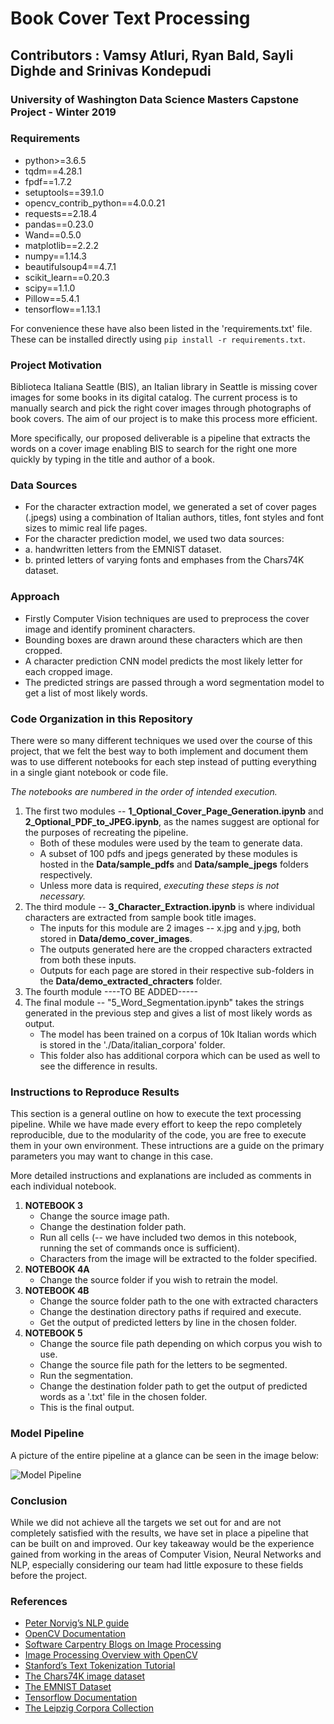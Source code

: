 
# Book Cover Text Processing
## Contributors : Vamsy Atluri, Ryan Bald, Sayli Dighde and Srinivas Kondepudi
### University of Washington Data Science Masters Capstone Project - Winter 2019

### Requirements

* python>=3.6.5
* tqdm==4.28.1
* fpdf==1.7.2
* setuptools==39.1.0
* opencv_contrib_python==4.0.0.21
* requests==2.18.4
* pandas==0.23.0
* Wand==0.5.0
* matplotlib==2.2.2
* numpy==1.14.3
* beautifulsoup4==4.7.1
* scikit_learn==0.20.3
* scipy==1.1.0
* Pillow==5.4.1
* tensorflow==1.13.1

For convenience these have also been listed in the 'requirements.txt' file. These can be installed directly using ```pip install -r requirements.txt```.

### Project Motivation

Biblioteca Italiana Seattle (BIS), an Italian library in Seattle is missing cover images for some books in its digital catalog. The current process is to manually search and pick the right cover images through photographs of book covers. The aim of our project is to make this process more efficient. 

More specifically, our proposed deliverable is a pipeline that extracts the words on a cover image enabling BIS to search for the right one more quickly by typing in the title and author of a book.

### Data Sources

* For the character extraction model, we generated a set of cover pages (.jpegs) using a combination of Italian authors, titles, font styles and font sizes to mimic real life pages.
* For the character prediction model, we used two data sources:
* a. handwritten letters from the EMNIST dataset.
* b. printed letters of varying fonts and emphases from the Chars74K dataset.

### Approach

* Firstly Computer Vision techniques are used to preprocess the cover image and identify prominent characters.
* Bounding boxes are drawn around these characters which are then cropped.
* A character prediction CNN model predicts the most likely letter for each cropped image.
* The predicted strings are passed through a word segmentation model to get a list of most likely words.

### Code Organization in this Repository

There were so many different techniques we used over the course of this project, that we felt the best way to both implement and document them was to use different notebooks for each step instead of putting everything in a single giant notebook or code file. 

*The notebooks are numbered in the order of intended execution.*

1. The first two modules -- **1_Optional_Cover_Page_Generation.ipynb** and **2_Optional_PDF_to_JPEG.ipynb**, as the names suggest are optional for the purposes of recreating the pipeline. 
    * Both of these modules were used by the team to generate data.
    * A subset of 100 pdfs and jpegs generated by these modules is hosted in the **Data/sample_pdfs** and **Data/sample_jpegs** folders respectively. 
    * Unless more data is required, *executing these steps is not necessary.*
2. The third module -- **3_Character_Extraction.ipynb** is where individual characters are extracted from sample book title images.
    * The inputs for this module are 2 images -- x.jpg and y.jpg, both stored in **Data/demo_cover_images**. 
    * The outputs generated here are the cropped characters extracted from both these inputs. 
    * Outputs for each page are stored in their respective sub-folders in the **Data/demo_extracted_chracters** folder.
3. The fourth module ----TO BE ADDED-----
4. The final module -- "5_Word_Segmentation.ipynb" takes the strings generated in the previous step and gives a list of most likely words as output. 
    * The model has been trained on a corpus of 10k Italian words which is stored in the './Data/italian_corpora' folder. 
    * This folder also has additional corpora which can be used as well to see the difference in results.

### Instructions to Reproduce Results

This section is a general outline on how to execute the text processing pipeline. While we have made every effort to keep the repo completely reproducible, due to the modularity of the code, you are free to execute them in your own environment. These intructions are a guide on the primary parameters you may want to change in this case.

More detailed instructions and explanations are included as comments in each individual notebook.

1. **NOTEBOOK 3**
    * Change the source image path.
    * Change the destination folder path.
    * Run all cells (-- we have included two demos in this notebook, running the set of commands once is sufficient).
    * Characters from the image will be extracted to the folder specified.
2. **NOTEBOOK 4A**
    * Change the source folder if you wish to retrain the model. 
3. **NOTEBOOK 4B**
    *  Change the source folder path to the one with extracted characters
    * Change the destination directory paths if required and execute. 
    * Get the output of predicted letters by line in the chosen folder.
4. **NOTEBOOK 5**
    * Change the source file path depending on which corpus you wish to use.
    * Change the source file path for the letters to be segmented.
    * Run the segmentation.
    * Change the destination folder path to get the output of predicted words as a '.txt' file in the chosen folder. 
    * This is the final output.


### Model Pipeline

A picture of the entire pipeline at a glance can be seen in the image below:

![Model Pipeline](./Project_Poster.jpg)

### Conclusion

While we did not achieve all the targets we set out for and are not completely satisfied with the results, we have set in place a pipeline that can be built on and improved. Our key takeaway would be the experience gained from working in the areas of Computer Vision, Neural Networks and NLP, especially considering our team had little exposure to these fields before the project.

### References

* [Peter Norvig’s NLP guide](https://techdevguide.withgoogle.com/resources/peter-norvigs-statistical-nlp/) 
* [OpenCV Documentation](https://docs.opencv.org/2.4/modules/refman.html)
* [Software Carpentry Blogs on Image Processing](https://mmeysenburg.github.io/image-processing/)
* [Image Processing Overview with OpenCV](https://medium.com/@ariesiitr/image-processing-with-opencv-45c3a5cefd10)
* [Stanford’s Text Tokenization Tutorial](https://nlp.stanford.edu/IR-book/html/htmledition/tokenization-1.html)
* [The Chars74K image dataset](http://www.ee.surrey.ac.uk/CVSSP/demos/chars74k/)
* [The EMNIST Dataset](https://www.nist.gov/itl/iad/image-group/emnist-dataset)
* [Tensorflow Documentation](https://www.tensorflow.org/api_docs)
* [The Leipzig Corpora Collection](http://wortschatz.uni-leipzig.de/en)
